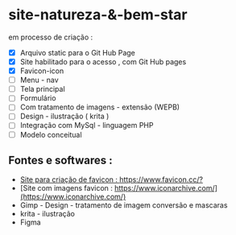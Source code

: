# site-natureza-&-bem-star
em processo de criação :

 - [x] Arquivo static para o Git Hub Page
 - [x] Site habilitado para o acesso , com Git Hub pages
 - [x] Favicon-icon
 - [ ] Menu - nav 
 - [ ] Tela principal
 - [ ] Formulário
 - [ ] Com tratamento de imagens - extensão (WEPB)
 - [ ] Design - ilustração ( krita )
 - [ ] Integração com MySql - linguagem PHP
 - [ ] Modelo conceitual

## Fontes e softwares :
* [Site para criação de favicon : https://www.favicon.cc/? ](https://www.favicon.cc/?)
* [Site com imagens favicon : https://www.iconarchive.com/](https://www.iconarchive.com/)
* Gimp - Design - tratamento de imagem conversão e mascaras
* krita - ilustração
* Figma
  
